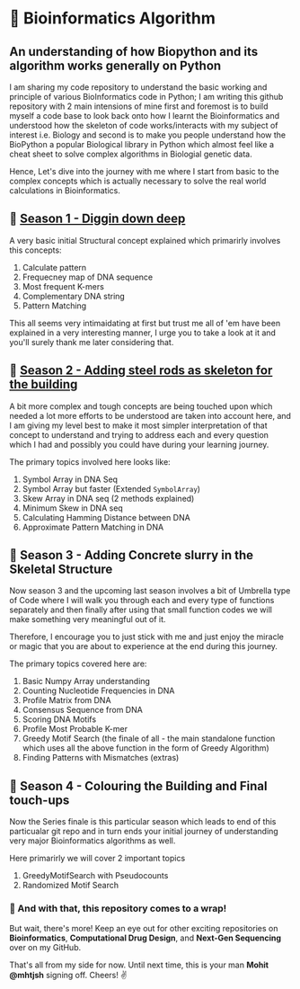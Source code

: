 # 🦠 Bioinformatics Algorithm 
## An  understanding of how Biopython and its algorithm works generally on Python
I am sharing my code repository to understand the basic working and principle of various BioInformatics code in Python; I am writing this github repository with 2 main intensions of mine first and foremost is to build myself a code base to look back onto how I learnt the Bioinformatics and understood how the skeleton of code works/interacts with my subject of interest i.e. Biology and second is to make you people understand how the BioPython a popular Biological library in Python which almost feel like a cheat sheet to solve complex algorithms in Biologial genetic data.

Hence, Let's dive into the journey with me where I start from basic to the complex concepts which is actually necessary to solve the real world calculations in Bioinformatics.

## 🧬 [Season 1 - Diggin down deep](Season_1)
A very basic initial Structural concept explained which primarirly involves this concepts:
1. Calculate pattern
2. Frequecney map of DNA sequence
3. Most frequent K-mers
4. Complementary DNA string
5. Pattern Matching

This all seems very intimaidating at first but trust me all of 'em have been explained in a very interesting manner, I urge you to take a look at it and you'll surely thank me later considering that.

## 🧬 [Season 2 - Adding steel rods as skeleton for the building](Season_2)
A bit more complex and tough concepts are being touched upon which needed a lot more efforts to be understood are taken into account here, and I am giving my level best to make it most simpler interpretation of that concept to understand and trying to address each and every question which I had and possibly you could have during your learning journey.

The primary topics involved here looks like:
1. Symbol Array in DNA Seq
2. Symbol Array but faster (Extended ``SymbolArray``)
3. Skew Array in DNA seq (2 methods explained)
4. Minimum Skew in DNA seq
5. Calculating Hamming Distance between DNA
6. Approximate Pattern Matching in DNA

## 🧬 Season 3 - Adding Concrete slurry in the Skeletal Structure
Now season 3 and the upcoming last season involves a bit of Umbrella type of Code where I will walk you through each and every type of functions separately and then finally after using that small function codes we will make something very meaningful out of it. 

Therefore, I encourage you to just stick with me and just enjoy the miracle or magic that you are about to experience at the end during this journey.

The primary topics covered here are:
1. Basic Numpy Array understanding
2. Counting Nucleotide Frequencies in DNA
3. Profile Matrix from DNA
4. Consensus Sequence from DNA
5. Scoring DNA Motifs
6. Profile Most Probable K-mer
7. Greedy Motif Search (the finale of all - the main standalone function which uses all the above function in the form of Greedy Algorithm)
8. Finding Patterns with Mismatches (extras)

## 🧬 Season 4 - Colouring the Building and Final touch-ups
Now the Series finale is this particular season which leads to end of this particualar git repo and in turn ends your initial journey of understanding very major Bioinformatics algorithms as well.

Here primarirly we will cover 2 important topics 
1. GreedyMotifSearch with Pseudocounts
2. Randomized Motif Search


### 🚀 And with that, this repository comes to a wrap!  
But wait, there's more! Keep an eye out for other exciting repositories on **Bioinformatics**, **Computational Drug Design**, and **Next-Gen Sequencing** over on my GitHub.  

That's all from my side for now. Until next time, this is your man **Mohit @mhtjsh** signing off. Cheers! ✌️  
